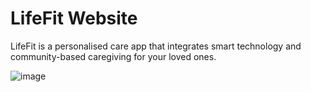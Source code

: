 # LifeFit Website
LifeFit is a personalised care app that integrates smart technology and community-based caregiving for your loved ones. 

![image](https://github.com/xkvnxx/LifeFitWebsite/assets/132749552/0b1ad85a-50bd-4a83-b13c-e237a88aa42d)

